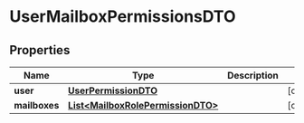 

# UserMailboxPermissionsDTO


## Properties

| Name | Type | Description | Notes |
|------------ | ------------- | ------------- | -------------|
|**user** | [**UserPermissionDTO**](UserPermissionDTO.md) |  |  [optional] |
|**mailboxes** | [**List&lt;MailboxRolePermissionDTO&gt;**](MailboxRolePermissionDTO.md) |  |  [optional] |



